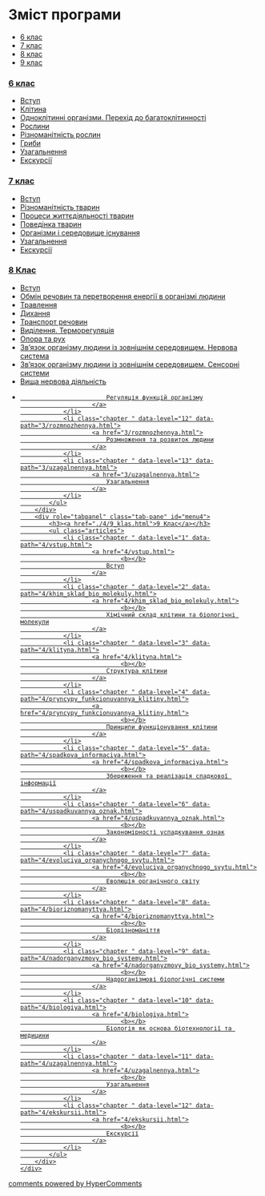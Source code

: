 <div id="hypercomments_widget" class="js-hypercomments-widget invisible"></div>

<h1>Зміст програми</h1>
<div>
  <!-- Nav tabs -->
  <ul class="nav nav-tabs" role="tablist">
    <li role="presentation" class="active"><a href="#home" aria-controls="home" role="tab" data-toggle="tab">6 клас</a></li>
    <li role="presentation"><a href="#menu2" aria-controls="menu2" role="tab" data-toggle="tab">7 клас</a></li>
    <li role="presentation"><a href="#menu3" aria-controls="menu3" role="tab" data-toggle="tab">8 клас</a></li>
    <li role="presentation"><a href="#menu4" aria-controls="menu3" role="tab" data-toggle="tab">9 клас</a></li>
  </ul>
   <!--Tab panes -->
	<div class="tab-content">
	    <div role="tabpanel" class="tab-pane active" id="home">
	    	<h3><a href="./1/5_klas.html">6 клас</a></h3>
            <ul class="articles" type="disc">
		        <li class="chapter " data-level="1" data-path="1/vstup.html">
		                <a href="1/vstup.html">
		                        <b></b>
		                    Вступ
		                </a>
		        </li>
		        <li class="chapter " data-level="2" data-path="1/klytyna.html">
		                <a href="1/klytyna.html">
		                        <b></b>
		                    Клітина
		                </a>
		        </li>
		        <li class="chapter " data-level="3" data-path="1/odnoklutynny.html">
		                <a href="1/odnoklutynny.html">
		                        <b></b>
		                    Одноклітинні організми. Перехід до багатоклітинності
		                </a>
		        </li>
		        <li class="chapter " data-level="4" data-path="1/roslyny.html">
		                <a href="1/roslyny.html">
		                        <b></b>
		                    Рослини
		                </a>
		        </li>
		        <li class="chapter " data-level="5" data-path="1/ryznomanytnyst_roslyn.html">
		                <a href="1/ryznomanytnyst_roslyn.html">
		                        <b></b>
		                    Різноманітність рослин
		                </a>
		        </li>
		        <li class="chapter " data-level="6" data-path="1/gryby.html">
		                <a href="1/gryby.html">
		                        <b></b>
		                    Гриби
		                </a>
		        </li>
		        <li class="chapter " data-level="7" data-path="1/uzagalnennya.html">
		                <a href="1/uzagalnennya.html">
		                        <b></b>
		                    Узагальнення
		                </a>
		        </li>
		        <li class="chapter " data-level="8" data-path="1/ekskursii.html">
		                <a href="1/ekskursii.html">
		                        <b></b>
		                    Екскурсії
		                </a>
		        </li>
		    </ul>
		</div>
		<div role="tabpanel" class="tab-pane" id="menu2">
	    	<h3><a href="./2/7_klas.html">7 клас</a></h3>
            <ul class="articles" type="disc">
		        <li class="chapter " data-level="1" data-path="2/vstup.html">
		                <a href="2/vstup.html">
		                        <b></b>
		                    Вступ
		                </a>
		        </li>
		        <li class="chapter " data-level="2" data-path="2/tvaryny.html">
		                <a href="2/tvaryny.html">
		                        <b></b>
		                    Різноманітність тварин
		                </a>
		        </li>
		        <li class="chapter " data-level="3" data-path="2/procesy_zhyttediyalnosty_tvaryny.html">
		                <a href="2/procesy_zhyttediyalnosty_tvaryny.html">
		                        <b></b>
		                    Процеси життєдіяльності тварин
		                </a>
		        </li>
		        <li class="chapter " data-level="4" data-path="2/povedynka_tvaryn.html">
		                <a href="2/povedynka_tvaryn.html">
		                        <b></b>
		                    Поведінка тварин
		                </a>
		        </li>
		        <li class="chapter " data-level="5" data-path="2/organyzmy.html">
		                <a href="2/organyzmy.html">
		                        <b></b>
		                    Організми і середовище існування
		                </a>
		        </li>
		        <li class="chapter " data-level="6" data-path="2/uzagalnennya.html">
		                <a href="2/uzagalnennya.html">
		                        <b></b>
		                    Узагальнення
		                </a>
		        </li>
		        <li class="chapter " data-level="7" data-path="2/ekskursii.html">
		                <a href="2/ekskursii.html">
		                        <b></b>
		                    Екскурсії
		                </a>
		        </li>
		    </ul>
		</div>
		<div role="tabpanel" class="tab-pane" id="menu3">
	    	<h3><a href="./3/8_klas.html">8 Клас</a></h3>
            <ul class="articles" type="disc">
		        <li class="chapter " data-level="1" data-path="3/vstup.html">
		                <a href="3/vstup.html">
		                        <b></b>
		                    Вступ
		                </a>
		        </li>
		        <li class="chapter " data-level="2" data-path="3/obmyn_rechovyn.html">
		                <a href="3/obmyn_rechovyn.html">
		                        <b></b>
		                    Обмін речовин та перетворення енергії в організмі людини
		                </a>
		        </li>
		        <li class="chapter " data-level="3" data-path="3/travlennya.html">
		                <a href="3/travlennya.html">
		                        <b></b>
		                    Травлення
		                </a>
		        </li>
		        <li class="chapter " data-level="4" data-path="3/dykhannya.html">
		                <a href="3/dykhannya.html">
		                        <b></b>
		                    Дихання
		                </a>
		        </li>
		        <li class="chapter " data-level="5" data-path="3/transport_rechovyn.html">
		                <a href="3/transport_rechovyn.html">
		                        <b></b>
		                    Транспорт  речовин
		                </a>
		        </li>
		        <li class="chapter " data-level="6" data-path="3/vydylennya_termoregulaciya.html">
		                <a href="3/vydylennya_termoregulaciya.html">
		                        <b></b>
		                    Виділення. Терморегуляція
		                </a>
		        </li>
		        <li class="chapter " data-level="7" data-path="3/opora_ta_rukh.html">
		                <a href="3/opora_ta_rukh.html">
		                        <b></b>
		                    Опора та рух
		                </a>
		        </li>
		        <li class="chapter " data-level="8" data-path="3/nervova_systema.html">
		                <a href="3/nervova_systema.html">
		                        <b></b>
		                    Зв’язок організму людини із зовнішнім середовищем. Нервова система
		                </a>
		        </li>
		        <li class="chapter " data-level="9" data-path="3/sensorny_systemy.html">
		                <a href="3/sensorny_systemy.html">
		                        <b></b>
		                    Зв’язок організму людини із зовнішнім середовищем. Сенсорні системи
		                </a>
		        </li>
		        <li class="chapter " data-level="10" data-path="3/vyscha_nervova_diyalnist.html">
		                <a href="3/vyscha_nervova_diyalnist.html">
		                        <b></b>
		                    Вища нервова діяльність
		                </a>
		        </li>
		        <li class="chapter " data-level="11" data-path="3/regulaciya_funkciy_organyzmy.html">
		                <a href="3/regulaciya_funkciy_organyzmy.html">
		                        
		                    Регуляція функцій організму
		                </a>
		        </li>
		        <li class="chapter " data-level="12" data-path="3/rozmnozhennya.html">
		                <a href="3/rozmnozhennya.html">
		                    Розмноження та розвиток людини
		                </a>
		        </li>
		        <li class="chapter " data-level="13" data-path="3/uzagalnennya.html">
		                <a href="3/uzagalnennya.html">
		                    Узагальнення
		                </a>
		        </li>
		    </ul>
		</div>
		<div role="tabpanel" class="tab-pane" id="menu4">
	    	<h3><a href="./4/9_klas.html">9 Клас</a></h3>
            <ul class="articles">
		        <li class="chapter " data-level="1" data-path="4/vstup.html">
		                <a href="4/vstup.html">
		                        <b></b>
		                    Вступ
		                </a>
		        </li>
		        <li class="chapter " data-level="2" data-path="4/khim_sklad_bio_molekuly.html">
		                <a href="4/khim_sklad_bio_molekuly.html">
		                        <b></b>
		                    Хімічний склад клітини та біологічні молекули
		                </a>
		        </li>
		        <li class="chapter " data-level="3" data-path="4/klityna.html">
		                <a href="4/klityna.html">
		                        <b></b>
		                    Структура клітини
		                </a>
		        </li>
		        <li class="chapter " data-level="4" data-path="4/pryncypy_funkcionuvannya_klitiny.html">
		                <a href="4/pryncypy_funkcionuvannya_klitiny.html">
		                        <b></b>
		                    Принципи функціонування клітини
		                </a>
		        </li>
		        <li class="chapter " data-level="5" data-path="4/spadkova_informaciya.html">
		                <a href="4/spadkova_informaciya.html">
		                        <b></b>
		                    Збереження та реалізація спадкової інформації
		                </a>
		        </li>
		        <li class="chapter " data-level="6" data-path="4/uspadkuvannya_oznak.html">
		                <a href="4/uspadkuvannya_oznak.html">
		                        <b></b>
		                    Закономірності успадкування ознак
		                </a>
		        </li>
		        <li class="chapter " data-level="7" data-path="4/evoluciya_organychnogo_svytu.html">
		                <a href="4/evoluciya_organychnogo_svytu.html">
		                        <b></b>
		                    Еволюція органічного світу
		                </a>
		        </li>
		        <li class="chapter " data-level="8" data-path="4/bioriznomanyttya.html">
		                <a href="4/bioriznomanyttya.html">
		                        <b></b>
		                    Біорізноманіття
		                </a>
		        </li>
		        <li class="chapter " data-level="9" data-path="4/nadorganyzmovy_bio_systemy.html">
		                <a href="4/nadorganyzmovy_bio_systemy.html">
		                        <b></b>
		                    Надорганізмові біологічні системи
		                </a>
		        </li>
		        <li class="chapter " data-level="10" data-path="4/biologiya.html">
		                <a href="4/biologiya.html">
		                        <b></b>
		                    Біологія як основа біотехнології та медицини
		                </a>
		        </li>
		        <li class="chapter " data-level="11" data-path="4/uzagalnennya.html">
		                <a href="4/uzagalnennya.html">
		                        <b></b>
		                    Узагальнення
		                </a>
		        </li>
		        <li class="chapter " data-level="12" data-path="4/ekskursii.html">
		                <a href="4/ekskursii.html">
		                        <b></b>
		                    Екскурсії
		                </a>
		        </li>
		    </ul>
        </div>
    </div>
</div>

<div class="js-hypercomments-container">
<a href="http://hypercomments.com" class="hc-link" title="comments widget">comments powered by HyperComments</a>
</div>